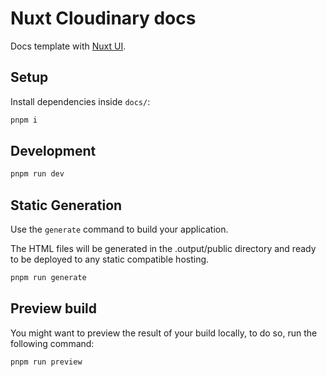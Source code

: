 # Nuxt Cloudinary docs

Docs template with [Nuxt UI](https://ui.nuxt.com).

## Setup

Install dependencies inside `docs/`:

```bash
pnpm i
```

## Development

```bash
pnpm run dev
```

## Static Generation

Use the `generate` command to build your application.

The HTML files will be generated in the .output/public directory and ready to be deployed to any static compatible hosting.

```bash
pnpm run generate
```

## Preview build

You might want to preview the result of your build locally, to do so, run the following command:

```bash
pnpm run preview
```
